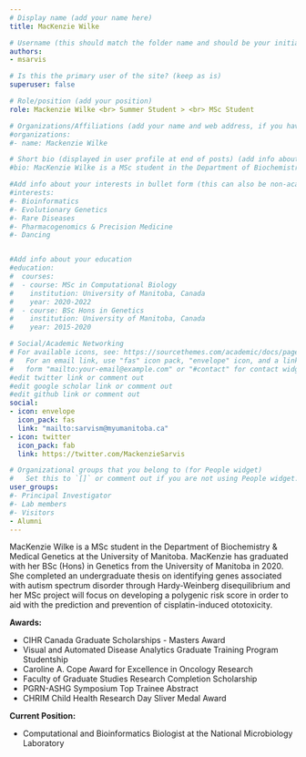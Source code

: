 ```yaml
---
# Display name (add your name here)
title: MacKenzie Wilke

# Username (this should match the folder name and should be your initial and surname)
authors:
- msarvis

# Is this the primary user of the site? (keep as is)
superuser: false

# Role/position (add your position)
role: Mackenzie Wilke <br> Summer Student > <br> MSc Student

# Organizations/Affiliations (add your name and web address, if you have one)
#organizations:
#- name: Mackenzie Wilke

# Short bio (displayed in user profile at end of posts) (add info about yourself)
#bio: MacKenzie Wilke is a MSc student in the Department of Biochemistry & Medical Genetics at the University of Manitoba. 

#Add info about your interests in bullet form (this can also be non-academic) 
#interests:
#- Bioinformatics 
#- Evolutionary Genetics
#- Rare Diseases
#- Pharmacogenomics & Precision Medicine
#- Dancing


#Add info about your education 
#education:
#  courses:
#  - course: MSc in Computational Biology
#    institution: University of Manitoba, Canada
#    year: 2020-2022
#  - course: BSc Hons in Genetics
#    institution: University of Manitoba, Canada
#    year: 2015-2020

# Social/Academic Networking
# For available icons, see: https://sourcethemes.com/academic/docs/page-builder/#icons
#   For an email link, use "fas" icon pack, "envelope" icon, and a link in the
#   form "mailto:your-email@example.com" or "#contact" for contact widget.
#edit twitter link or comment out
#edit google scholar link or comment out
#edit github link or comment out
social:
- icon: envelope
  icon_pack: fas
  link: "mailto:sarvism@myumanitoba.ca"
- icon: twitter
  icon_pack: fab
  link: https://twitter.com/MackenzieSarvis

# Organizational groups that you belong to (for People widget)
#   Set this to `[]` or comment out if you are not using People widget.
user_groups:
#- Principal Investigator
#- Lab members
#- Visitors
- Alumni
---
```


MacKenzie Wilke is a MSc student in the Department of Biochemistry & Medical Genetics at the University of Manitoba. MacKenzie has graduated with her BSc (Hons) in Genetics from the University of Manitoba in 2020. She completed an undergraduate thesis on identifying genes associated with autism spectrum disorder through Hardy-Weinberg disequilibrium and her MSc project will focus on developing a polygenic risk score in order to aid with the prediction and prevention of cisplatin-induced ototoxicity.

**Awards:** 
- CIHR Canada Graduate Scholarships - Masters Award
- Visual and Automated Disease Analytics Graduate Training Program Studentship
- Caroline A. Cope Award for Excellence in Oncology Research
- Faculty of Graduate Studies Research Completion Scholarship
- PGRN-ASHG Symposium Top Trainee Abstract
- CHRIM Child Health Research Day Sliver Medal Award

**Current Position:** 
- Computational and Bioinformatics Biologist at the National Microbiology Laboratory


